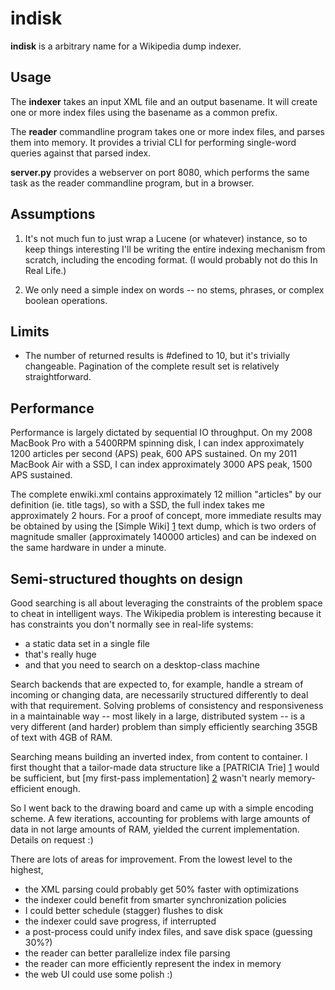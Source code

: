 indisk
======

**indisk** is a arbitrary name for a Wikipedia dump indexer.


Usage
-----

The **indexer** takes an input XML file and an output basename. It will create
one or more index files using the basename as a common prefix.

The **reader** commandline program takes one or more index files, and parses
them into memory. It provides a trivial CLI for performing single-word queries
against that parsed index.

**server.py** provides a webserver on port 8080, which performs the same task
as the reader commandline program, but in a browser.


Assumptions
-----------

1. It's not much fun to just wrap a Lucene (or whatever) instance, so to keep
things interesting I'll be writing the entire indexing mechanism from scratch,
including the encoding format. (I would probably not do this In Real Life.)

2. We only need a simple index on words -- no stems, phrases, or complex
boolean operations.


Limits
------

* The number of returned results is #defined to 10, but it's trivially
changeable. Pagination of the complete result set is relatively
straightforward.


Performance
-----------

Performance is largely dictated by sequential IO throughput. On my 2008 MacBook
Pro with a 5400RPM spinning disk, I can index approximately 1200 articles per
second (APS) peak, 600 APS sustained. On my 2011 MacBook Air with a SSD, I can
index approximately 3000 APS peak, 1500 APS sustained.

The complete enwiki.xml contains approximately 12 million "articles" by our
definition (ie. title tags), so with a SSD, the full index takes me
approximately 2 hours. For a proof of concept, more immediate results may be
obtained by using the [Simple Wiki] [1] text dump, which is two orders of
magnitude smaller (approximately 140000 articles) and can be indexed on the
same hardware in under a minute.

  [1]: http://dumps.wikimedia.org/simplewiki/latest/simplewiki-latest-pages-articles.xml.bz2


Semi-structured thoughts on design
----------------------------------

Good searching is all about leveraging the constraints of the problem space to
cheat in intelligent ways. The Wikipedia problem is interesting because it has
constraints you don't normally see in real-life systems:

* a static data set in a single file
* that's really huge
* and that you need to search on a desktop-class machine

Search backends that are expected to, for example, handle a stream of incoming
or changing data, are necessarily structured differently to deal with that
requirement.  Solving problems of consistency and responsiveness in a
maintainable way -- most likely in a large, distributed system -- is a very
different (and harder) problem than simply efficiently searching 35GB of text
with 4GB of RAM.

Searching means building an inverted index, from content to container. I first
thought that a tailor-made data structure like a [PATRICIA Trie] [1] would be
sufficient, but [my first-pass implementation] [2] wasn't nearly
memory-efficient enough.

  [1]: http://gcc.gnu.org/onlinedocs/libstdc++/ext/pb_ds/trie_based_containers.html
  [2]: http://github.com/peterbourgon/patrie

So I went back to the drawing board and came up with a simple encoding scheme.
A few iterations, accounting for problems with large amounts of data in not
large amounts of RAM, yielded the current implementation. Details on request :)

There are lots of areas for improvement. From the lowest level to the highest,

 * the XML parsing could probably get 50% faster with optimizations
 * the indexer could benefit from smarter synchronization policies
 * I could better schedule (stagger) flushes to disk
 * the indexer could save progress, if interrupted
 * a post-process could unify index files, and save disk space (guessing 30%?)
 * the reader can better parallelize index file parsing
 * the reader can more efficiently represent the index in memory
 * the web UI could use some polish :)

